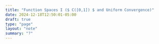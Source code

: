 ```yaml
---
title: "Function Spaces I ($ C([0,1]) $ and Uniform Convergence)"
date: 2024-12-18T12:50:01-05:00
draft: true
type: "page"
layout: "note"
summary: "?"
---
```


